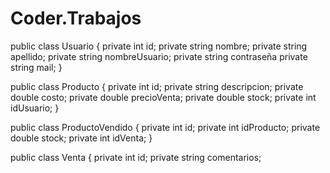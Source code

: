 # Coder.Trabajos

public class Usuario
{
	private int id;
	private string nombre;
	private string apellido;
	private string nombreUsuario;
	private string contraseña
	private string mail;
}

public class Producto
{
	private int id;
	private string descripcion;
	private double costo;
	private double precioVenta;
	private double stock;
	private int idUsuario;
}

public class ProductoVendido
{
	private int id;
	private int idProducto;
	private double stock;
	private int idVenta;
}

public class Venta
{
	private int id;
	private string comentarios;